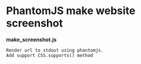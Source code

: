 
# PhantomJS make website screenshot

**make_screenshot.js**
```
Render url to stdout using phantomjs. 
Add support CSS.supports() method
```
